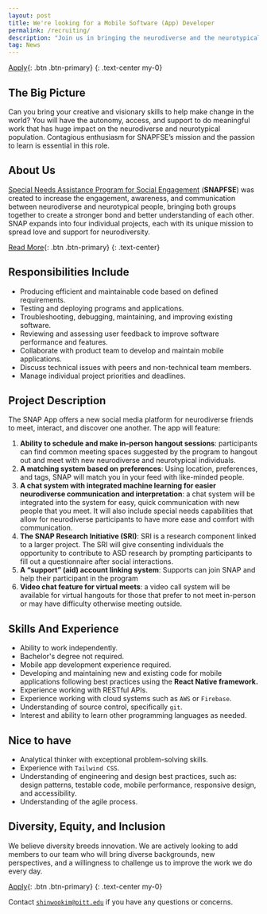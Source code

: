 ```yaml
---
layout: post
title: We're looking for a Mobile Software (App) Developer
permalink: /recruiting/
description: "Join us in bringing the neurodiverse and the neurotypical communities together"
tag: News
---
```


[Apply](/recruiting/apply/){: .btn .btn-primary}
{: .text-center my-0}

## The Big Picture

Can you bring your creative and visionary skills to help make change in the world? You will have the autonomy, access, and support to do meaningful work that has huge impact on the neurodiverse and neurotypical population. Contagious enthusiasm for SNAPFSE’s mission and the passion to learn is essential in this role.

## About Us

[Special Needs Assistance Program for Social Engagement](http://snapfse.com) (**SNAPFSE**) was created to increase the engagement, awareness, and communication between neurodiverse and neurotypical people, bringing both groups together to create a stronger bond and better understanding of each other. SNAP expands into four individual projects, each with its unique mission to spread love and support for neurodiversity.

[Read More](https://snapfse.com/story/){: .btn .btn-primary}
{: .text-center}

## Responsibilities Include

- Producing efficient and maintainable code based on defined requirements.
- Testing and deploying programs and applications.
- Troubleshooting, debugging, maintaining, and improving existing software.
- Reviewing and assessing user feedback to improve software performance and features.
- Collaborate with product team to develop and maintain mobile applications.
- Discuss technical issues with peers and non-technical team members.
- Manage individual project priorities and deadlines.

## Project Description

The SNAP App offers a new social media platform for neurodiverse friends to meet, interact, and discover one another. The app will feature:

1. **Ability to schedule and make in-person hangout sessions**: participants can find common meeting spaces suggested by the program to hangout out and meet with new neurodiverse and neurotypical individuals.
2. **A matching system based on preferences**: Using location, preferences, and tags, SNAP will match you in your feed with like-minded people.
3. **A chat system with integrated machine learning for easier neurodiverse communication and interpretation**: a chat system will be integrated into the system for easy, quick communication with new people that you meet. It will also include special needs capabilities that allow for neurodiverse participants to have more ease and comfort with communication.
4. **The SNAP Research Initiative (SRI)**: SRI is a research component linked to a larger project. The SRI will give consenting individuals the opportunity to contribute to ASD research by prompting participants to fill out a questionnaire after social interactions.
5. **A “support” (aid) account linking system**: Supports can join SNAP and help their participant in the program
6. **Video chat feature for virtual meets**: a video call system will be available for virtual hangouts for those that prefer to not meet in-person or may have difficulty otherwise meeting outside.

## Skills And Experience

- Ability to work independently.
- Bachelor's degree not required.
- Mobile app development experience required.
- Developing and maintaining new and existing code for mobile applications following best practices using the **React Native framework.**
- Experience working with RESTful APIs.
- Experience working with cloud systems such as `AWS` or `Firebase`.
- Understanding of source control, specifically `git`.
- Interest and ability to learn other programming languages as needed.

## Nice to have

- Analytical thinker with exceptional problem-solving skills.
- Experience with `Tailwind CSS`.
- Understanding of engineering and design best practices, such as: design patterns, testable code, mobile performance, responsive design, and accessibility.
- Understanding of the agile process.

## Diversity, Equity, and Inclusion

We believe diversity breeds innovation. We are actively looking to add members to our team who will bring diverse backgrounds, new perspectives, and a willingness to challenge us to improve the work we do every day.

[Apply](/recruiting/apply/){: .btn .btn-primary}
{: .text-center my-0}

Contact [`shinwookim@pitt.edu`](mailto:shinwookim@pitt.edu) if you have any questions or concerns.
